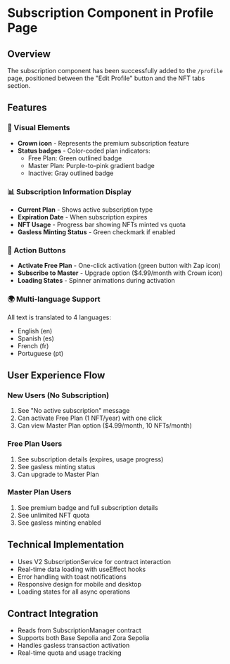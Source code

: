 # Subscription Component in Profile Page

## Overview
The subscription component has been successfully added to the `/profile` page, positioned between the "Edit Profile" button and the NFT tabs section.

## Features

### 🎨 Visual Elements
- **Crown icon** - Represents the premium subscription feature
- **Status badges** - Color-coded plan indicators:
  - Free Plan: Green outlined badge
  - Master Plan: Purple-to-pink gradient badge
  - Inactive: Gray outlined badge

### 📊 Subscription Information Display
- **Current Plan** - Shows active subscription type
- **Expiration Date** - When subscription expires
- **NFT Usage** - Progress bar showing NFTs minted vs quota
- **Gasless Minting Status** - Green checkmark if enabled

### 🚀 Action Buttons
- **Activate Free Plan** - One-click activation (green button with Zap icon)
- **Subscribe to Master** - Upgrade option ($4.99/month with Crown icon)
- **Loading States** - Spinner animations during activation

### 🌍 Multi-language Support
All text is translated to 4 languages:
- English (en)
- Spanish (es) 
- French (fr)
- Portuguese (pt)

## User Experience Flow

### New Users (No Subscription)
1. See "No active subscription" message
2. Can activate Free Plan (1 NFT/year) with one click
3. Can view Master Plan option ($4.99/month, 10 NFTs/month)

### Free Plan Users
1. See subscription details (expires, usage progress)
2. See gasless minting status
3. Can upgrade to Master Plan

### Master Plan Users
1. See premium badge and full subscription details
2. See unlimited NFT quota
3. See gasless minting enabled

## Technical Implementation
- Uses V2 SubscriptionService for contract interaction
- Real-time data loading with useEffect hooks
- Error handling with toast notifications
- Responsive design for mobile and desktop
- Loading states for all async operations

## Contract Integration
- Reads from SubscriptionManager contract
- Supports both Base Sepolia and Zora Sepolia
- Handles gasless transaction activation
- Real-time quota and usage tracking